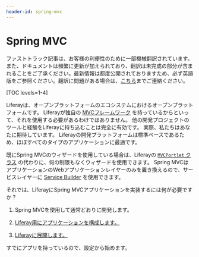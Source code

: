 ```yaml
---
header-id: spring-mvc
---
```


# Spring MVC

<p class="alert alert-info"><span class="wysiwyg-color-blue120">ファストトラック記事は、お客様の利便性のために一部機械翻訳されています。また、ドキュメントは頻繁に更新が加えられており、翻訳は未完成の部分が含まれることをご了承ください。最新情報は都度公開されておりますため、必ず英語版をご参照ください。翻訳に問題がある場合は、<a href="mailto:support-content-jp@liferay.com">こちら</a>までご連絡ください。</span></p>

[TOC levels=1-4]

Liferayは、オープンプラットフォームのエコシステムにおけるオープンプラットフォームです。 Liferayが独自の [MVCフレームワーク](/docs/7-1/tutorials/-/knowledge_base/t/liferay-mvc-portlet) を持っているからといって、それを使用する必要があるわけではありません。 他の開発プロジェクトのツールと経験をLiferayに持ち込むことは完全に有効です。 実際、私たちはあなたに期待しています。 Liferayの開発プラットフォームは標準ベースであるため、ほぼすべてのタイプのアプリケーションに最適です。

既にSpring MVCのウィザードを使用している場合は、Liferayの [`MVCPortlet` クラス](@platform-ref@/7.1-latest/javadocs/portal-kernel/com/liferay/portal/kernel/portlet/bridges/mvc/MVCPortlet.html) の代わりに、何の制限もなくウィザードを使用できます。 Spring MVCはアプリケーションのWebアプリケーションレイヤーのみを置き換えるので、サービスレイヤーに [Service Builder](/docs/7-1/tutorials/-/knowledge_base/t/what-is-service-builder) を使用できます。

それでは、LiferayにSpring MVCアプリケーションを実装するには何が必要ですか？

1.  Spring MVCを使用して通常どおりに開発します。

2.  [Liferay用にアプリケーションを構成します。](/docs/7-1/tutorials/-/knowledge_base/t/configuring-a-spring-mvc-portlet)

3.  [Liferayに展開します。](/docs/7-1/tutorials/-/knowledge_base/t/deploying-a-spring-mvc-portlet)

すでにアプリを持っているので、設定から始めます。
